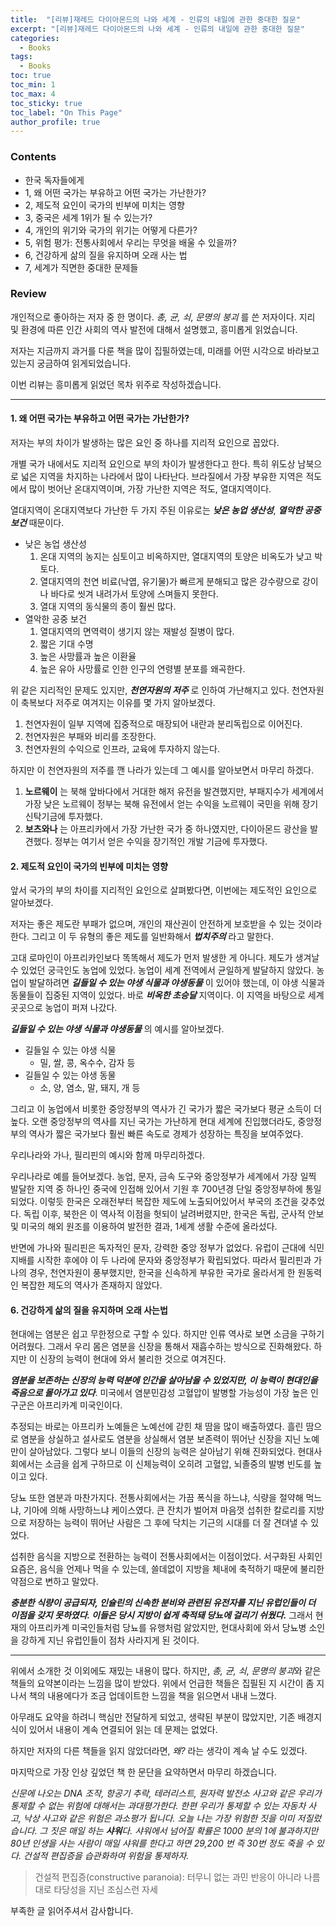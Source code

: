 ```yaml
---
title:  "[리뷰]재레드 다이아몬드의 나와 세계 - 인류의 내일에 관한 중대한 질문"
excerpt: "[리뷰]재레드 다이아몬드의 나와 세계 - 인류의 내일에 관한 중대한 질문"
categories:
  - Books
tags:
  - Books
toc: true
toc_min: 1
toc_max: 4
toc_sticky: true
toc_label: "On This Page"
author_profile: true
---
```


### Contents

* 한국 독자들에게
* 1, 왜 어떤 국가는 부유하고 어떤 국가는 가난한가?
* 2, 제도적 요인이 국가의 빈부에 미치는 영향
* 3, 중국은 세계 1위가 될 수 있는가?
* 4, 개인의 위기와 국가의 위기는 어떻게 다른가?
* 5, 위험 평가: 전통사회에서 우리는 무엇을 배울 수 있을까?
* 6, 건강하게 삶의 질을 유지하며 오래 사는 법
* 7, 세계가 직면한 중대한 문제들

### Review

개인적으로 좋아하는 저자 중 한 명이다. *총, 균, 쇠*, *문명의 붕괴* 를 쓴 저자이다. 지리 및 환경에 따른 인간 사회의 역사 발전에 대해서 설명했고, 흥미롭게 읽었습니다.

저자는 지금까지 과거를 다룬 책을 많이 집필하였는데, 미래를 어떤 시각으로 바라보고 있는지 궁금하여 읽게되었습니다.

이번 리뷰는 흥미롭게 읽었던 목차 위주로 작성하겠습니다.

---

#### 1. 왜 어떤 국가는 부유하고 어떤 국가는 가난한가? 

저자는 부의 차이가 발생하는 많은 요인 중 하나를 지리적 요인으로 꼽았다.

개별 국가 내에서도 지리적 요인으로 부의 차이가 발생한다고 한다. 특히 위도상 남북으로 넓은 지역을 차지하는 나라에서 많이 나타난다. 브라질에서 가장 부유한 지역은 적도에서 많이 벗어난 온대지역이며, 가장 가난한 지역은 적도, 열대지역이다.

열대지역이 온대지역보다 가난한 두 가지 주된 이유로는 ***낮은 농업 생산성***, ***열악한 공중 보건*** 때문이다.

* 낮은 농업 생산성
  1. 온대 지역의 농지는 심토이고 비옥하지만, 열대지역의 토양은 비옥도가 낮고 박토다.
  2. 열대지역의 천연 비료(낙엽, 유기물)가 빠르게 분해되고 많은 강수량으로 강이나 바다로 씻겨 내려가서 토양에 스며들지 못한다.
  3. 열대 지역의 동식물의 종이 훨씬 많다.
* 열악한 공중 보건
  1. 열대지역의 면역력이 생기지 않는 재발성 질병이 많다.
  2. 짧은 기대 수명
  3. 높은 사망률과 높은 이환율
  4. 높은 유아 사망률로 인한 인구의 연령별 분포를 왜곡한다.

위 같은 지리적인 문제도 있지만, ***천연자원의 저주*** 로 인하여 가난해지고 있다. 천연자원이 축복보다 저주로 여겨지는 이유를 몇 가지 알아보겠다.

1. 천연자원이 일부 지역에 집중적으로 매장되어 내란과 분리독립으로 이어진다.
2. 천연자원은 부패와 비리를 조장한다.
3. 천연자원의 수익으로 인프라, 교육에 투자하지 않는다.

하지만 이 천연자원의 저주를 깬 나라가 있는데 그 예시를 알아보면서 마무리 하겠다.

1. **노르웨이** 는 북해 앞바다에서 거대한 해저 유전을 발견했지만, 부패지수가 세계에서 가장 낮은 노르웨이 정부는 북해 유전에서 얻는 수익을 노르웨이 국민을 위해 장기신탁기금에 투자했다.
2. **보츠와나** 는 아프리카에서 가장 가난한 국가 중 하나였지만, 다이아몬드 광산을 발견했다. 정부는 여기서 얻은 수익을 장기적인 개발 기금에 투자했다. 

#### 2. 제도적 요인이 국가의 빈부에 미치는 영향

앞서 국가의 부의 차이를 지리적인 요인으로 살펴봤다면, 이번에는 제도적인 요인으로 알아보겠다.

저자는 좋은 제도란 부패가 없으며, 개인의 재산권이 안전하게 보호받을 수 있는 것이라 한다. 그리고 이 두 유형의 좋은 제도를 일반화해서 ***법치주의*** 라고 말한다.

고대 로마인이 아프리카인보다 똑똑해서 제도가 먼저 발생한 게 아니다. 제도가 생겨날 수 있었던 궁극인도 농업에 있었다. 농업이 세계 전역에서 균일하게 발달하지 않았다. 농업이 발달하려면 ***길들일 수 있는 야생 식물과 야생동물*** 이 있어야 했는데, 이 야생 식물과 동물들이 집중된 지역이 있었다. 바로 ***비옥한 초승달*** 지역이다. 이 지역을 바탕으로 세계 곳곳으로 농업이 퍼져 나갔다.

***길들일 수 있는 야생 식물과 야생동물*** 의 예시를 알아보겠다.

* 길들일 수 있는 야생 식물
  * 밀, 쌀, 콩, 옥수수, 감자 등
* 길들일 수 있는 야생 동물
  * 소, 양, 염소, 말, 돼지, 개 등

그리고 이 농업에서 비롯한 중앙정부의 역사가 긴 국가가 짧은 국가보다 평균 소득이 더 높다. 오랜 중앙정부의 역사를 지닌 국가는 가난하게 현대 세계에 진입했더라도, 중앙정부의 역사가 짧은 국가보다 훨씬 빠른 속도로 경제가 성장하는 특징을 보여주었다.

우리나라와 가나, 필리핀의 예시와 함께 마무리하겠다.

우리나라로 예를 들어보겠다. 농업, 문자, 금속 도구와 중앙정부가 세계에서 가장 일찍 발달한 지역 중 하나인 중국에 인접해 있어서 기원 후 700년경 단일 중앙정부하에 통일되었다. 이렇듯 한국은 오래전부터 복잡한 제도에 노출되어있어서 부국의 조건을 갖추었다. 독립 이후, 북한은 이 역사적 이점을 헛되이 날려버렸지만, 한국은 독립, 군사적 안보 및 미국의 해외 원조를 이용하여 발전한 결과, 1세계 생활 수준에 올라섰다. 

반면에 가나와 필리핀은 독자적인 문자, 강력한 중앙 정부가 없었다. 유럽이 근대에 식민 지배를 시작한 후에야 이 두 나라에 문자와 중앙정부가 확립되었다. 따라서 필리핀과 가나의 경우, 천연자원이 풍부했지만, 한국을 신속하게 부유한 국가로 올라서게 한 원동력인 복잡한 제도의 역사가 존재하지 않았다.

#### 6. 건강하게 삶의 질을 유지하며 오래 사는법

현대에는 염분은 쉽고 무한정으로 구할 수 있다. 하지만 인류 역사로 보면 소금을 구하기 어려웠다. 그래서 우리 몸은 염분을 신장을 통해서 재흡수하는 방식으로 진화해왔다. 하지만 이 신장의 능력이 현대에 와서 불리한 것으로 여겨진다.

***염분을 보존하는 신장의 능력 덕분에 인간을 살아남을 수 있었지만, 이 능력이 현대인을 죽음으로 몰아가고 있다***. 미국에서 염분민감성 고혈압이 발병할 가능성이 가장 높은 인구군은 아프리카계 미국인이다.

추정되는 바로는 아프리카 노예들은 노예선에 갇힌 채 땀을 많이 배출하였다. 흘린 땀으로 염분을 상실하고 설사로도 염분을 상실해서 염분 보존력이 뛰어난 신장을 지닌 노예만이 살아남았다. 그렇다 보니 이들의 신장의 능력은 살아남기 위해 진화되었다. 현대사회에서는 소금을 쉽게 구하므로 이 신체능력이 오히려 고혈압, 뇌졸중의 발병 빈도를 높이고 있다.

당뇨 또한 염분과 마찬가지다. 전통사회에서는 가끔 폭식을 하느냐, 식량을 절약해 먹느냐, 기아에 의해 사망하느냐 케이스였다. 큰 잔치가 벌어져 마음껏 섭취한 칼로리를 지방으로 저장하는 능력이 뛰어난 사람은 그 후에 닥치는 기근의 시대를 더 잘 견뎌낼 수 있었다. 

섭취한 음식을 지방으로 전환하는 능력이 전통사회에서는 이점이었다. 서구화된 사회인 요즘은, 음식을 언제나 먹을 수 있는데, 쓸데없이 지방을 체내에 축적하기 때문에 불리한 약점으로 변하고 말았다.

***충분한 식량이 공급되자, 인슐린의 신속한 분비와 관련된 유전자를 지닌 유럽인들이 더 이점을 갖지 못하였다. 이들은 당시 지방이 쉽게 축적돼 당뇨에 걸리기 쉬웠다.*** 그래서 현재의 아프리카계 미국인들처럼 당뇨를 유행처럼 앓았지만, 현대사회에 와서 당뇨병 소인을 강하게 지닌 유럽인들이 점차 사라지게 된 것이다.

---

위에서 소개한 것 이외에도 재밌는 내용이 많다. 하지만, *총, 균, 쇠*, *문명의 붕괴*와 같은 책들의 요약본이라는 느낌을 많이 받았다. 위에서 언급한 책들은 집필된 지 시간이 좀 지나서 책의 내용에다가 조금 업데이트한 느낌을 책을 읽으면서 내내 느꼈다.

아무래도 요약을 하려니 핵심만 전달하게 되었고, 생략된 부분이 많았지만, 기존 배경지식이 있어서 내용이 계속 연결되어 읽는 데 문제는 없었다. 

하지만 저자의 다른 책들을 읽지 않았더라면, *왜?* 라는 생각이 계속 날 수도 있겠다.

마지막으로 가장 인상 깊었던 책 한 문단을 요약하면서 마무리 하겠습니다.

*신문에 나오는 DNA 조작, 항공기 추락, 테러리스트, 원자력 발전소 사고와 같은 우리가 통제할 수 없는 위험에 대해서는 과대평가한다. 한편 우리가 통제할 수 있는 자동차 사고, 낙상 사고와 같은 위험은 과소평가 됩니다. 오늘 나는 가장 위험한 짓을 이미 저질렀습니다. 그 짓은 매일 하는 **샤워**다. 샤워에서 넘어질 확률은 1000 분의 1에 불과하지만 80년 인생을 사는 사람이 매일 샤워를 한다고 하면 29,200 번 즉 30번 정도 죽을 수 있다. 건설적 편집증을 습관화하여 위험을 통제하자.*

> 건설적 편집증(constructive paranoia): 터무니 없는 과민 반응이 아니라 나름대로 타당성을 지닌 조심스런 자세

부족한 글 읽어주셔서 감사합니다.
